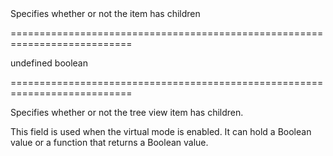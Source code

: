 <!--**
/*-------------------------------------------
    Auto-generated file. Do not modify.
-------------------------------------------

**-->
<!--d-->Specifies whether or not the item has children<!--/d-->
===========================================================================
<!--default-->undefined<!--/default-->
<!--type-->boolean<!--/type-->
===========================================================================

<!--shortDescription-->
Specifies whether or not the tree view item has children.
<!--/shortDescription-->

<!--fullDescription-->
This field is used when the virtual mode is enabled. It can hold a Boolean value or a function that returns a Boolean value.
<!--/fullDescription-->